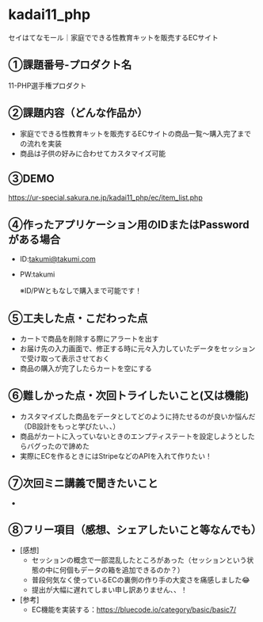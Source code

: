 # kadai11_php
セイはてなモール｜家庭でできる性教育キットを販売するECサイト

## ①課題番号-プロダクト名

11-PHP選手権プロダクト

## ②課題内容（どんな作品か）

- 家庭でできる性教育キットを販売するECサイトの商品一覧〜購入完了までの流れを実装
- 商品は子供の好みに合わせてカスタマイズ可能

## ③DEMO

https://ur-special.sakura.ne.jp/kadai11_php/ec/item_list.php

## ④作ったアプリケーション用のIDまたはPasswordがある場合

- ID:takumi@takumi.com
- PW:takumi
  
  ※ID/PWともなしで購入まで可能です！

## ⑤工夫した点・こだわった点

- カートで商品を削除する際にアラートを出す
- お届け先の入力画面で、修正する時に元々入力していたデータをセッションで受け取って表示させておく
- 商品の購入が完了したらカートを空にする

## ⑥難しかった点・次回トライしたいこと(又は機能)

- カスタマイズした商品をデータとしてどのように持たせるのが良いか悩んだ（DB設計をもっと学びたい、、）
- 商品がカートに入っていないときのエンプティステートを設定しようとしたらバグったので諦めた
- 実際にECを作るときにはStripeなどのAPIを入れて作りたい！

## ⑦次回ミニ講義で聞きたいこと

- 

## ⑧フリー項目（感想、シェアしたいこと等なんでも）

- [感想]
  - セッションの概念で一部混乱したところがあった（セッションという状態の中に何個もデータの箱を追加できるのか？）
  - 普段何気なく使っているECの裏側の作り手の大変さを痛感しました😂
  - 提出が大幅に遅れてしまい申し訳ありません、、！
- [参考]
  - EC機能を実装する：https://bluecode.io/category/basic/basic7/
